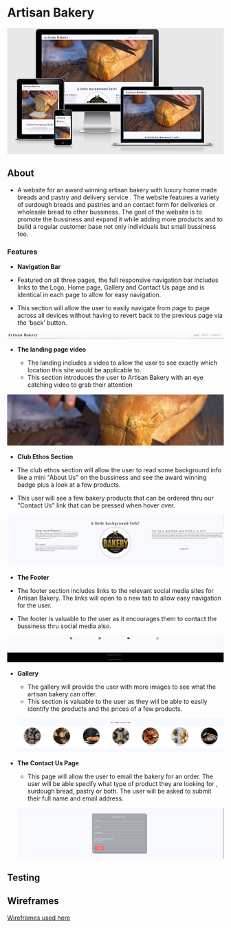 # Artisan Bakery
![alt text](https://github.com/Sorin05/Portofolio-1-Project/blob/main/assets/css/docs/amiresponsive.PNG?raw=true)
## About

* A website for an award winning artisan bakery with luxury home made breads and pastry and delivery service . The website features a variety of surdough breads and pastries and an contact form for deliveries or wholesale bread to other bussiness. The goal of the website is to promote the bussiness and expand it while adding more products and to build a regular customer base not only individuals but small bussiness too.

### Features

- __Navigation Bar__

 - Featured on all three pages, the full responsive navigation bar includes links to the Logo, Home page, Gallery and Contact Us page and is identical in each page to allow for easy navigation.
  - This section will allow the user to easily navigate from page to page across all devices without having to revert back to the previous page via the ‘back’ button. 

![alt text](https://github.com/Sorin05/Portofolio-1-Project/blob/main/assets/css/docs/Nav-bar.PNG?raw=true)

- __The landing page video__

  - The landing includes a video to allow the user to see exactly which location this site would be applicable to. 
  - This section introduces the user to Artisan Bakery with an eye catching video to grab their attention

![alt text](https://github.com/Sorin05/Portofolio-1-Project/blob/main/assets/css/docs/landing-video.PNG?raw=true)

  - __Club Ethos Section__

  - The club ethos section will allow the user to read some background info like a mini "About Us" on the bussiness and see the award winning badge plus a look at a few products. 
  - This user will see a few bakery products that can be ordered thru our "Contact Us" link that can be pressed when hover over. 

![alt text](https://github.com/Sorin05/Portofolio-1-Project/blob/main/assets/css/docs/club-ethos.PNG?raw=true)

  - __The Footer__ 

  - The footer section includes links to the relevant social media sites for Artisan Bakery. The links will open to a new tab to allow easy navigation for the user. 
  - The footer is valuable to the user as it encourages them to contact the bussiness thru social media also. 

![alt text](https://github.com/Sorin05/Portofolio-1-Project/blob/main/assets/css/docs/footer.PNG?raw=true)

- __Gallery__

  - The gallery will provide the user with more images to see what the artisan bakery can offer. 
  - This section is valuable to the user as they will be able to easily identify the products and the prices of a few products.

   ![alt text](https://github.com/Sorin05/Portofolio-1-Project/blob/main/assets/css/docs/gallerry.readme.PNG?raw=true)

- __The Contact Us Page__

  - This page will allow the user to email the bakery for an order. The user will be able specify what type of product they are looking for , surdough bread, pastry or both. The user will be asked to submit their full name and email address. 

  ![alt text](https://github.com/Sorin05/Portofolio-1-Project/blob/main/assets/css/docs/contact-us-page.PNG?raw=true)
  
## Testing 

## Wireframes
[Wireframes used here](/assets/css/wireframes)


